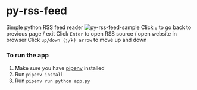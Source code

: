 # py-rss-feed
Simple python RSS feed reader
![py-rss-feed-sample](https://user-images.githubusercontent.com/14182886/85203405-f6f18380-b350-11ea-92db-677925cd4228.gif)
Click `q` to go back to previous page / exit
Click `Enter` to open RSS source / open website in browser
Click `up/down (j/k) arrow` to move up and down

### To run the app
1. Make sure you have [pipenv](https://pypi.org/project/pipenv/) installed
2. Run `pipenv install`
3. Run `pipenv run python app.py`
